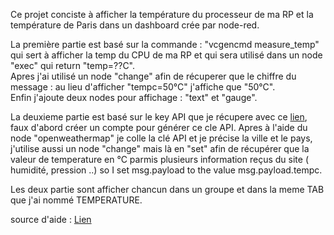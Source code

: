 Ce projet conciste à afficher la température du processeur de ma RP et la température de Paris dans un dashboard crée par node-red.  

La première partie est basé sur la commande : "vcgencmd measure_temp" qui sert à afficher la temp du CPU de ma RP et qui sera utilisé dans un node "exec" qui return "temp=??C".  
Apres j'ai utilisé un node "change" afin de récuperer que le chiffre du message : au lieu d'afficher "tempc=50°C" j'affiche que "50°C".  
Enfin j'ajoute deux nodes pour affichage : "text" et "gauge".  

La deuxieme partie est basé sur le key API que je récupere avec ce [lien](https://openweathermap.org/), faux d'abord créer un compte pour générer ce cle API.   Apres à l'aide du node "openweathermap" je colle la clé API et je précise la ville et le pays, j'utilise aussi un node "change" mais là en "set" afin de récupérer que la valeur de temperature en °C parmis plusieurs information reçus du site ( humidité, pression ..) so I set msg.payload to the value msg.payload.tempc.

Les deux partie sont afficher chancun dans un groupe et dans la meme TAB que j'ai nommé TEMPERATURE.  

source d'aide : [Lien](https://projetsdiy.fr/debuter-node-red-raspberry-pi-installation-autostart/)
